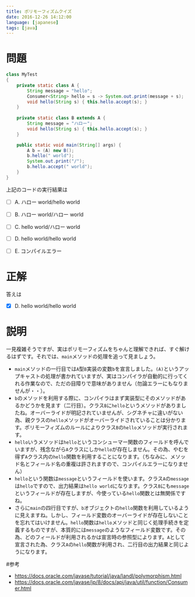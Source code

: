```yaml
---
title: ポリモーフィズムクイズ
date: 2016-12-26 14:12:00
language: [japanese]
tags: [java]
---
```


# 問題

```java
class MyTest
{
	private static class A {
		String message = "hello";
		Consumer<String> hello = s -> System.out.print(message + s);
		void hello(String s) { this.hello.accept(s); }
	}
	
	private static class B extends A {
		String message = "ハロー";
		void hello(String s) { this.hello.accept(s); }
	}

	public static void main(String[] args) {
		A b = (A) new B();
		b.hello(" world");
		System.out.print("/");
		b.hello.accept(" world");
	}
}
```

上記のコードの実行結果は

- [ ] A. ハロー world/hello world
- [ ] B. ハロー world/ハロー world
- [ ] C. hello world/ハロー world
- [ ] D. hello world/hello world
- [ ] E. コンパイルエラー


# 正解
答えは

- [x] D. hello world/hello world


# 説明
一見複雑そうですが、実はポリモーフィズムをちゃんと理解できれば、すぐ解けるはずです。それでは、`main`メソッドの処理を追って見ましょう。  
- `main`メソッドの一行目では`A`型`B`実装の変数`b`を宣言しました。`(A)`というアップキャストの処理が書かれていますが、実はコンパイラが自動的に行ってくれる作業なので、ただの目障りで意味がありません（勿論エラーにもなりませんが・・）。
- `b`のメソッドを利用する際に、コンパイラはまず実装型にそのメソッドがあるかどうかを見ます（二行目）。クラス`B`に`hello`というメソッドがありましたね。オーバーライドが明記されていませんが、シグネチャに違いがない為、親クラスの`hello`メソッドがオーバーライドされていることは分かります。ポリモーフィズムのルールによりクラス`B`の`hello`メソッドが実行されます。
- `hello`いうメソッドは`hello`というコンシューマー関数のフィールドを呼んでいますが、残念ながら`A`クラスにしか`hello`が存在しません。その為、やむを得ず`A`クラス内の`hello`関数を利用することになります。（ちなみに、メソッド名とフィールド名の重複は許されますので、コンパイルエラーになりません）
- `hello`という関数は`message`というフィールドを使います。クラス`A`の`message`は`hello`ですので、出力結果は`hello world`になります。クラス`B`にも`message`というフィールドが存在しますが、今使っている`hello`関数とは無関係ですね。
- さらに`main`の四行目ですが、`b`オブジェクトの`hello`関数を利用しているように見えますね。しかし、フィールド変数のオーバーライドが存在しないことを忘れてはいけません。`hello`関数は`hello`メソッドと同じく処理手続きを定義するものですが、本質的には`message`のようなフィールド変数です。その為、どのフィールドが利用されるかは宣言時の参照型によります。`A`として宣言された為、クラス`A`の`hello`関数が利用され、二行目の出力結果と同じようになります。

#参考
- https://docs.oracle.com/javase/tutorial/java/IandI/polymorphism.html
- https://docs.oracle.com/javase/jp/8/docs/api/java/util/function/Consumer.html


